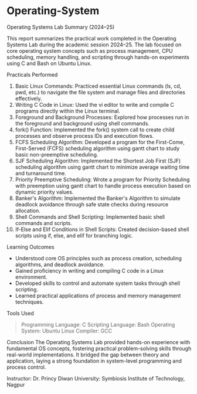 # Operating-System
Operating Systems Lab Summary (2024–25)

This report summarizes the practical work completed in the Operating Systems Lab during the academic session 2024–25. The lab focused on core operating system concepts such as process management, CPU scheduling, memory handling, and scripting through hands-on experiments using C and Bash on Ubuntu Linux.

Practicals Performed
1. Basic Linux Commands: Practiced essential Linux commands (ls, cd, pwd, etc.) to navigate the file system and manage files and directories effectively.
2. Writing C Code in Linux: Used the vi editor to write and compile C programs directly within the Linux terminal.
3. Foreground and Background Processes: Explored how processes run in the foreground and background using shell commands.
4. fork() Function: Implemented the fork() system call to create child processes and observe process IDs and execution flows.
5. FCFS Scheduling Algorithm: Developed a program for the First-Come, First-Served (FCFS) scheduling algorithm using gantt chart to study basic non-preemptive scheduling.
6. SJF Scheduling Algorithm: Implemented the Shortest Job First (SJF) scheduling algorithm using gantt chart to minimize average waiting time and turnaround time.
7. Priority Preemptive Scheduling: Wrote a program for Priority Scheduling with preemption using gantt chart to handle process execution based on dynamic priority values.
8. Banker's Algorithm: Implemented the Banker's Algorithm to simulate deadlock avoidance through safe state checks during resource allocation.
9. Shell Commands and Shell Scripting: Implemented basic shell commands and scripts.
10. If-Else and Elif Conditions in Shell Scripts: Created decision-based shell scripts using if, else, and elif for branching logic.

Learning Outcomes
* Understood core OS principles such as process creation, scheduling algorithms, and deadlock avoidance.
* Gained proficiency in writing and compiling C code in a Linux environment.
* Developed skills to control and automate system tasks through shell scripting.
* Learned practical applications of process and memory management techniques.

Tools Used
 > Programming Language: C
 > Scripting Language: Bash
 > Operating System: Ubuntu Linux
 > Compiler: GCC

Conclusion
The Operating Systems Lab provided hands-on experience with fundamental OS concepts, fostering practical problem-solving skills through real-world implementations. It bridged the gap between theory and application, laying a strong foundation in system-level programming and process control.

Instructor: Dr. Princy Diwan
University: Symbiosis Institute of Technology, Nagpur
